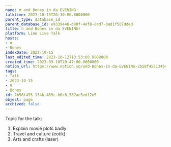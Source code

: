 ```yaml
---
name: π and Bones in da EVENING!
talktime: 2023-10-15T20:30:00.0000000
parent_type: database_id
parent_database_id: e9339446-880f-4ef0-8ad7-8ad1f507dded
title: π and Bones in da EVENING!
platform: Line Live Talk
hosts:
- π
- Bones
indexDate: 2023-10-15
last_edited_time: 2023-10-12T13:53:00.0000000
created_time: 2023-09-18T10:47:00.0000000
notion_url: https://www.notion.so/and-Bones-in-da-EVENING-2b58f455134b455cb6c0532ae5edf2e5
tags:
- Talk
- 2023-10-15
- π
- Bones
id: 2b58f455-134b-455c-b6c0-532ae5edf2e5
object: page
archived: false
---
```


Topic for the talk:
1. Explain movie plots  badly 
2. Travel and culture (eotik)
3. Arts and crafts (laser)

























